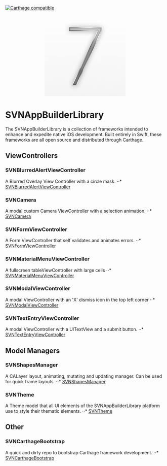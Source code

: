  [![Carthage compatible](https://img.shields.io/badge/Carthage-compatible-4BC51D.svg?style=flat)](https://github.com/Carthage/Carthage)

 <p align="center">
   <img src="/images/7appsLogo.jpg" alt="7apps.io"/>
 </p>

# SVNAppBuilderLibrary

The SVNAppBuilderLibrary is a collection of frameworks intended to enhance and expedite native iOS development.
Built entirely in Swift, these frameworks are all open source and distributed through Carthage.

## ViewControllers

### SVNBlurredAlertViewController
A Blurred Overlay View Controller with a circle mask.
⋅⋅* [SVNBlurredAlertViewController](https://github.com/sevenapps/SVNBlurredAlertViewController)

### SVNCamera
A modal custom Camera ViewController with a selection animation.
⋅⋅* [SVNCamera](https://github.com/sevenapps/SVNCamera)

### SVNFormViewController
A Form ViewController that self validates and animates errors.
⋅⋅* [SVNFormViewController](https://github.com/sevenapps/SVNFormViewController)

### SVNMaterialMenuViewController
A fullscreen tableViewController with large cells
⋅⋅* [SVNMaterialMenuViewController](https://github.com/sevenapps/SVNMaterialMenuViewController)

### SVNModalViewController
A modal ViewController with an 'X' dismiss icon in the top left corner
⋅⋅* [SVNModalViewController](https://github.com/sevenapps/SVNModalViewController)

### SVNTextEntryViewController
A modal ViewController with a UITextView and a submit button.
⋅⋅* [SVNTextEntryViewController](https://github.com/sevenapps/SVNTextEntryViewController)


## Model Managers
### SVNShapesManager
A CALayer layout, animating, mutating and updating manager. Can be used for quick frame layouts.
⋅⋅* [SVNShapesManager](https://github.com/sevenapps/SVNShapesManager)

### SVNTheme
A Theme model that all UI elements of the SVNAppBuilderLibrary platform use to style their thematic elements.
⋅⋅* [SVNTheme](https://github.com/sevenapps/SVNTheme)

## Other
### SVNCarthageBootstrap
A quick and dirty repo to bootstrap Carthage framework development.
⋅⋅* [SVNCarthageBootstrap](https://github.com/sevenapps/SVNCarthageBootstrap)
